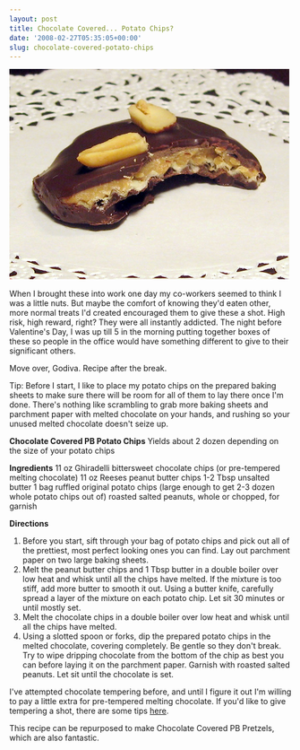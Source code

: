 ```yaml
---
layout: post
title: Chocolate Covered... Potato Chips?
date: '2008-02-27T05:35:05+00:00'
slug: chocolate-covered-potato-chips
---
```

<a href="http://www.flickr.com/photos/kstar810/376443558/in/set-72157603817944040/"><img src='images/uploads/2008/02/pb_chip.jpg' alt='pbchip' /></a>

When I brought these into work one day my co-workers seemed to think I was a little nuts. But maybe the comfort of knowing they'd eaten other, more normal treats I'd created encouraged them to give these a shot. High risk, high reward, right? They were all instantly addicted. The night before Valentine's Day, I was up till 5 in the morning putting together boxes of these so people in the office would have something different to give to their significant others. 

Move over, Godiva. Recipe after the break.

<!--more-->

Tip: Before I start, I like to place my potato chips on the prepared baking sheets to make sure there will be room for all of them to lay there once I'm done. There's nothing like scrambling to grab more baking sheets and parchment paper with melted chocolate on your hands, and rushing so your unused melted chocolate doesn't seize up. 

<strong>Chocolate Covered PB Potato Chips</strong>
Yields about 2 dozen depending on the size of your potato chips

<strong>Ingredients</strong>
11 oz Ghiradelli bittersweet chocolate chips (or pre-tempered melting chocolate)
11 oz Reeses peanut butter chips
1-2 Tbsp unsalted butter
1 bag ruffled original potato chips (large enough to get 2-3 dozen whole potato chips out of)
roasted salted peanuts, whole or chopped, for garnish 

<strong>Directions</strong>
1. Before you start, sift through your bag of potato chips and pick out all of the prettiest, most perfect looking ones you can find. Lay out parchment paper on two large baking sheets.
2. Melt the peanut butter chips and 1 Tbsp butter in a double boiler over low heat and whisk until all the chips have melted. If the mixture is too stiff, add more butter to smooth it out. Using a butter knife, carefully spread a layer of the mixture on each potato chip. Let sit 30 minutes or until mostly set.
3. Melt the chocolate chips in a double boiler over low heat and whisk until all the chips have melted.
4. Using a slotted spoon or forks, dip the prepared potato chips in the melted chocolate, covering completely. Be gentle so they don't break. Try to wipe dripping chocolate from the bottom of the chip as best you can before laying it on the parchment paper. Garnish with roasted salted peanuts. Let sit until the chocolate is set.

I've attempted chocolate tempering before, and until I figure it out I'm willing to pay a little extra for pre-tempered melting chocolate. If you'd like to give tempering a shot, there are some tips <a href="http://allrecipes.com/HowTo/Tempering-Chocolate/Detail.aspx">here</a>.

This recipe can be repurposed to make Chocolate Covered PB Pretzels, which are also fantastic. 
